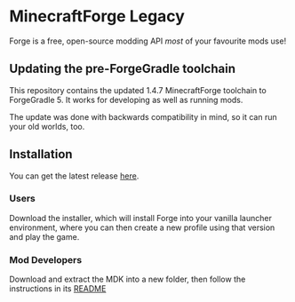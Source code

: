 # MinecraftForge Legacy

Forge is a free, open-source modding API *most* of your favourite mods use!

## Updating the pre-ForgeGradle toolchain

This repository contains the updated 1.4.7 MinecraftForge toolchain to ForgeGradle 5. It works for developing as well as running mods.

The update was done with backwards compatibility in mind, so it can run your old worlds, too.

## Installation

You can get the latest release [here](https://su5ed.jfrog.io/ui/repos/tree/General/maven%2Fnet%2Fminecraftforge%2Fforge).

### Users

Download the installer, which will install Forge into your vanilla launcher environment, where you can then create a new profile using that version and play the game.

### Mod Developers

Download and extract the MDK into a new folder, then follow the instructions in its [README](/mdk/README.md)
